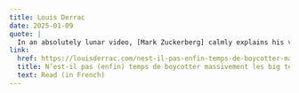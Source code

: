 ```yaml
---
title: Louis Derrac
date: 2025-01-09
quote: | 
  In an absolutely lunar video, [Mark Zuckerberg] calmly explains his vision of our entry “into a new era”, and his decision […] to “simplify [the] regulatory principles and eliminate various restrictions”.
link: 
  href: https://louisderrac.com/nest-il-pas-enfin-temps-de-boycotter-massivement-les-big-tech-americaines/
  title: N’est-il pas (enfin) temps de boycotter massivement les big tech américaines ?
  text: Read (in French)
---
```

